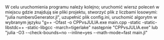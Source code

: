 W celu uruchomienia programu należy kolejno; uruchomić wiersz poleceń w miejscu gdzie znajdują sie pliki projektu, stworzyć plik z liczbami losowymi: "julia numbersGenerator.jl", uzupełnić plik config.ini, uruchomić algorytm w wybranym języku "g++ -Ofast -o CPPvsJULIA.exe main.cpp -static -static-libstdc++ -static-libgcc -march=tigerlake" następnie "CPPvsJULIA.exe"  lub "julia -O3 --check-bounds=no --inline=yes --math-mode=fast main.jl"

